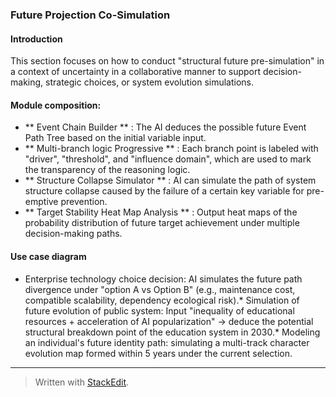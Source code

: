 ﻿### Future Projection Co-Simulation
#### Introduction
This section focuses on how to conduct "structural future pre-simulation" in a context of uncertainty in a collaborative manner to support decision-making, strategic choices, or system evolution simulations.

#### Module composition:
* ** Event Chain Builder ** : The AI deduces the possible future Event Path Tree based on the initial variable input.
* ** Multi-branch logic Progressive ** : Each branch point is labeled with "driver", "threshold", and "influence domain", which are used to mark the transparency of the reasoning logic.
* ** Structure Collapse Simulator ** : AI can simulate the path of system structure collapse caused by the failure of a certain key variable for pre-emptive prevention.
* ** Target Stability Heat Map Analysis ** : Output heat maps of the probability distribution of future target achievement under multiple decision-making paths.

#### Use case diagram
* Enterprise technology choice decision: AI simulates the future path divergence under "option A vs Option B" (e.g., maintenance cost, compatible scalability, dependency ecological risk).* Simulation of future evolution of public system: Input "inequality of educational resources + acceleration of AI popularization" → deduce the potential structural breakdown point of the education system in 2030.* Modeling an individual's future identity path: simulating a multi-track character evolution map formed within 5 years under the current selection.
---


> Written with [StackEdit](https://stackedit.io/).
